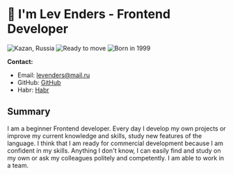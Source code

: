# 👋 I'm Lev Enders - Frontend Developer

![Kazan, Russia](https://img.shields.io/badge/Location-Kazan,%20Russia-blue)
![Ready to move](https://img.shields.io/badge/Status-Ready%20to%20move-green)
![Born in 1999](https://img.shields.io/badge/Born-1999-yellow)

**Contact:**
- Email: [levenders@mail.ru](levenders@mail.ru)
- GitHub: [GitHub](https://github.com/levenders)
- Habr: [Habr](https://career.habr.com/levenders)

## Summary
I am a beginner Frontend developer. Every day I develop my own projects or improve my current knowledge and skills, study new features of the language. I think that I am ready for commercial development because I am confident in my skills. Anything I don't know, I can easily find and study on my own or ask my colleagues politely and competently. I am able to work in a team.


